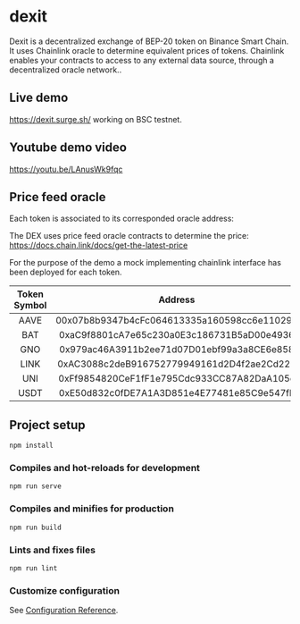 # dexit

Dexit is a decentralized exchange of BEP-20 token on Binance Smart Chain.
It uses Chainlink oracle to determine equivalent prices of tokens.
Chainlink enables your contracts to access to any external data source, through a decentralized oracle network..

## Live demo

https://dexit.surge.sh/ working on BSC testnet.

## Youtube demo video

https://youtu.be/LAnusWk9fqc


## Price feed oracle

Each token is associated to its corresponded oracle address:

The DEX uses price feed oracle contracts to determine the price: https://docs.chain.link/docs/get-the-latest-price

For the purpose of the demo a mock implementing chainlink interface has been deployed for each token.

| Token Symbol 	|                   Address                   	| Oracle address                             	|
|:------------:	|:-------------------------------------------:	|--------------------------------------------	|
| AAVE         	| 00x07b8b9347b4cFc064613335a160598cc6e110292 	| 0x66145362745693A43392F5A9C9fa9e0767228392 	|
| BAT          	| 0xaC9f8801cA7e65c230a0E3c186731B5aD00e4936  	| 0x4561130548289d0a88Ad6652a7d0884BcF8aa5CD 	|
| GNO          	| 0x979ac46A3911b2ee71d07D01ebf99a3a8CE6e858  	| 0x7985F50E6b51a93D55819124c8469D1AD7A6004f 	|
| LINK         	| 0xAC3088c2deB916752779949161d2D4f2ae2Cd22B  	| 0x52E7D5fBC0a7F6A3bF57B10C96511d44447C24d0 	|
| UNI          	| 0xFf9854820CeF1fF1e795Cdc933CC87A82DaA105c  	| 0x2Dd7AfD29731C0e5138839c7c348414A51b0Da76 	|
| USDT         	| 0xE50d832c0fDE7A1A3D851e4E77481e85C9e547fF  	| 0x80Ac28337efE3095A99E64913a3c9e7B6c3FC690 	|


## Project setup
```
npm install
```

### Compiles and hot-reloads for development
```
npm run serve
```

### Compiles and minifies for production
```
npm run build
```

### Lints and fixes files
```
npm run lint
```

### Customize configuration
See [Configuration Reference](https://cli.vuejs.org/config/).
